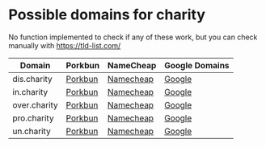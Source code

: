 # Possible domains for charity

No function implemented to check if any of these work, but you can check manually with https://tld-list.com/

| Domain | Porkbun | NameCheap | Google Domains |
|---|---|---|---|
| dis.charity | [Porkbun](https://porkbun.com/checkout/search?prb=e814663da1&tlds=&idnLanguage=&search=search&q=dis.charity) | [Namecheap](https://www.namecheap.com/domains/registration/results/?domain=dis.charity) | [Google](https://domains.google.com/registrar/search?searchTerm=dis.charity) |
| in.charity | [Porkbun](https://porkbun.com/checkout/search?prb=e814663da1&tlds=&idnLanguage=&search=search&q=in.charity) | [Namecheap](https://www.namecheap.com/domains/registration/results/?domain=in.charity) | [Google](https://domains.google.com/registrar/search?searchTerm=in.charity) |
| over.charity | [Porkbun](https://porkbun.com/checkout/search?prb=e814663da1&tlds=&idnLanguage=&search=search&q=over.charity) | [Namecheap](https://www.namecheap.com/domains/registration/results/?domain=over.charity) | [Google](https://domains.google.com/registrar/search?searchTerm=over.charity) |
| pro.charity | [Porkbun](https://porkbun.com/checkout/search?prb=e814663da1&tlds=&idnLanguage=&search=search&q=pro.charity) | [Namecheap](https://www.namecheap.com/domains/registration/results/?domain=pro.charity) | [Google](https://domains.google.com/registrar/search?searchTerm=pro.charity) |
| un.charity | [Porkbun](https://porkbun.com/checkout/search?prb=e814663da1&tlds=&idnLanguage=&search=search&q=un.charity) | [Namecheap](https://www.namecheap.com/domains/registration/results/?domain=un.charity) | [Google](https://domains.google.com/registrar/search?searchTerm=un.charity) |
